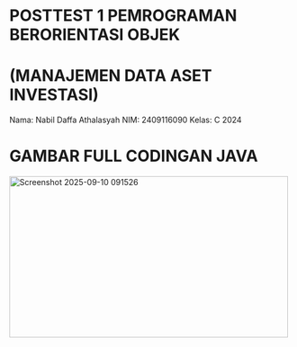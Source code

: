 # POSTTEST 1 PEMROGRAMAN BERORIENTASI OBJEK
# (MANAJEMEN DATA ASET INVESTASI)

Nama: Nabil Daffa Athalasyah
NIM: 2409116090
Kelas: C 2024

# GAMBAR FULL CODINGAN JAVA
<img width="495" height="287" alt="Screenshot 2025-09-10 091526" src="https://github.com/user-attachments/assets/f8a529ff-2432-41cc-9052-a08ee586932a" />
